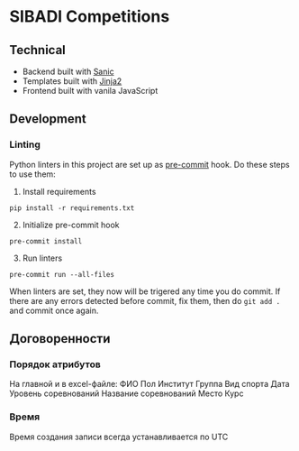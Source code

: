 # SIBADI Competitions

## Technical
- Backend built with [Sanic](https://sanic.dev/en/)
- Templates built with [Jinja2](https://jinja.palletsprojects.com/en/3.1.x/) 
- Frontend built with vanila JavaScript

## Development

### Linting

Python linters in this project are set up as [pre-commit](https://pre-commit.com/) hook. Do these steps to use them:
1. Install requirements
```
pip install -r requirements.txt
```

2. Initialize pre-commit hook
```
pre-commit install
```

3. Run linters
```
pre-commit run --all-files
```

When linters are set, they now will be trigered any time you do commit. If there are any errors detected before commit, fix them, then do `git add .` and commit once again.

## Договоренности
### Порядок атрибутов
На главной и в excel-файле: ФИО	Пол	Институт Группа Вид спорта Дата Уровень соревнований Название соревнований Место Курс

### Время
Время создания записи всегда устанавливается по UTC
